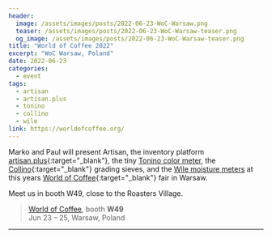 ```yaml
---
header:
  image: /assets/images/posts/2022-06-23-WoC-Warsaw.png
  teaser: /assets/images/posts/2022-06-23-WoC-Warsaw-teaser.png
  og_image: /assets/images/posts/2022-06-23-WoC-Warsaw-teaser.png
title: "World of Coffee 2022"
excerpt: "WoC Warsaw, Poland"
date: 2022-06-23
categories:
  - event
tags: 
  - artisan
  - artisan.plus
  - tonino
  - collino
  - wile
link: https://worldofcoffee.org/
---
```


Marko and Paul will present Artisan, the inventory platform [artisan.plus](https://artisan.plus){:target="_blank"}, the tiny [Tonino color meter](https://my-tonino.com/), the [Collino](https://my-tonino.com/shop/en/colino-kit){:target="_blank"} grading sieves, and the [Wile moisture meters](https://my-tonino.com/shop/en/wile-200-coffee) at this years [World of Coffee](https://worldofcoffee.org/){:target="_blank"} fair in Warsaw.

Meet us in booth W49, close to the Roasters Village.


> [World of Coffee](https://worldofcoffee.org/), booth **W49**   
Jun 23 – 25, Warsaw, Poland

---